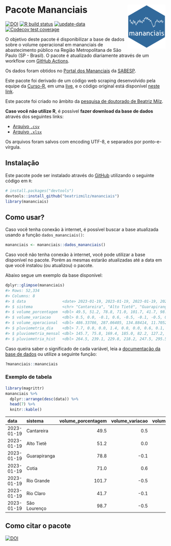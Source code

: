 
<!-- README.md is generated from README.Rmd. Please edit that file -->

# Pacote Mananciais <img src="man/figures/hexlogo.png" align="right" width = "120px"/>

<!-- badges: start -->

[![DOI](https://zenodo.org/badge/DOI/10.5281/zenodo.4733056.svg)](https://doi.org/10.5281/zenodo.4733056)
[![R build
status](https://github.com/beatrizmilz/mananciais/workflows/R-CMD-check/badge.svg)](https://github.com/beatrizmilz/mananciais/actions)
[![update-data](https://github.com/beatrizmilz/mananciais/actions/workflows/2-update_data.yaml/badge.svg)](https://github.com/beatrizmilz/mananciais/actions/workflows/2-update_data.yaml)
[![Codecov test
coverage](https://codecov.io/gh/beatrizmilz/mananciais/branch/master/graph/badge.svg)](https://codecov.io/gh/beatrizmilz/mananciais?branch=master)
<!-- badges: end -->

O objetivo deste pacote é disponibilizar a base de dados sobre o volume
operacional em mananciais de abastecimento público na Região
Metropolitana de São Paulo (SP - Brasil). O pacote é atualizado
diariamente através de um workflow com [GitHub
Actions](https://github.com/beatrizmilz/mananciais/actions).

Os dados foram obtidos no [Portal dos
Mananciais](http://mananciais.sabesp.com.br/Situacao) da
[SABESP](http://site.sabesp.com.br/site/Default.aspx).

Este pacote foi derivado de um código web scraping desenvolvido pela
equipe da [Curso-R](https://www.curso-r.com/), em uma
[live](https://youtu.be/jvZIxrMmOcQ), e o código original está
disponível [neste
link](https://github.com/curso-r/lives/blob/master/drafts/20200730_scraper_sabesp.R).

Este pacote foi criado no âmbito da [pesquisa de doutorado de Beatriz
Milz](https://beatrizmilz.github.io/tese/).

**Caso você não utilize R**, é possível **fazer download da base de
dados** através dos seguintes links:

- [Arquivo
  `.csv`](https://github.com/beatrizmilz/mananciais/raw/master/inst/extdata/mananciais.csv)
- [Arquivo
  `.xlsx`](https://github.com/beatrizmilz/mananciais/blob/master/inst/extdata/mananciais.xlsx?raw=true)

Os arquivos foram salvos com encoding UTF-8, e separados por
ponto-e-vírgula.

## Instalação

Este pacote pode ser instalado através do [GitHub](https://github.com/)
utilizando o seguinte código em `R`:

``` r
# install.packages("devtools")
devtools::install_github("beatrizmilz/mananciais")
library(mananciais)
```

## Como usar?

Caso você tenha conexão à internet, é possível buscar a base atualizada
usando a função `dados_mananciais()`:

``` r
mananciais <- mananciais::dados_mananciais() 
```

Caso você não tenha conexão à internet, você pode utilizar a base
disponível no pacote. Porém as mesmas estarão atualizadas até a data em
que você instalou (ou atualizou) o pacote.

Abaixo segue um exemplo da base disponível:

``` r
dplyr::glimpse(mananciais)
#> Rows: 52,334
#> Columns: 8
#> $ data                <date> 2023-01-19, 2023-01-19, 2023-01-19, 2023-01-19, 2…
#> $ sistema             <chr> "Cantareira", "Alto Tietê", "Guarapiranga", "Cotia…
#> $ volume_porcentagem  <dbl> 49.5, 51.2, 78.8, 71.0, 101.7, 41.7, 98.7, 49.0, 5…
#> $ volume_variacao     <dbl> 0.5, 0.0, -0.1, 0.6, -0.5, -0.1, -0.5, 0.1, 0.0, 0…
#> $ volume_operacional  <dbl> 486.33786, 287.06405, 134.88414, 11.70520, 114.100…
#> $ pluviometria_dia    <dbl> 7.7, 0.0, 0.0, 1.4, 0.0, 0.0, 0.6, 0.1, 0.1, 0.0, …
#> $ pluviometria_mensal <dbl> 145.7, 75.8, 169.4, 185.0, 82.2, 127.2, 207.0, 138…
#> $ pluviometria_hist   <dbl> 264.5, 239.1, 229.8, 218.2, 247.5, 295.5, 273.2, 2…
```

Caso queira saber o significado de cada variável, leia a [documentação
da base de
dados](https://beatrizmilz.github.io/mananciais/reference/mananciais.html)
ou utilize a seguinte função:

``` r
?mananciais::mananciais
```

### Exemplo de tabela

``` r
library(magrittr)
mananciais %>% 
  dplyr::arrange(desc(data)) %>% 
  head(7) %>%
  knitr::kable()
```

| data       | sistema      | volume_porcentagem | volume_variacao | volume_operacional | pluviometria_dia | pluviometria_mensal | pluviometria_hist |
|:-----------|:-------------|-------------------:|----------------:|-------------------:|-----------------:|--------------------:|------------------:|
| 2023-01-19 | Cantareira   |               49.5 |             0.5 |          486.33786 |              7.7 |               145.7 |             264.5 |
| 2023-01-19 | Alto Tietê   |               51.2 |             0.0 |          287.06405 |              0.0 |                75.8 |             239.1 |
| 2023-01-19 | Guarapiranga |               78.8 |            -0.1 |          134.88414 |              0.0 |               169.4 |             229.8 |
| 2023-01-19 | Cotia        |               71.0 |             0.6 |           11.70520 |              1.4 |               185.0 |             218.2 |
| 2023-01-19 | Rio Grande   |              101.7 |            -0.5 |          114.10027 |              0.0 |                82.2 |             247.5 |
| 2023-01-19 | Rio Claro    |               41.7 |            -0.1 |            5.69864 |              0.0 |               127.2 |             295.5 |
| 2023-01-19 | São Lourenço |               98.7 |            -0.5 |           87.69080 |              0.6 |               207.0 |             273.2 |

## Como citar o pacote

[![DOI](https://zenodo.org/badge/DOI/10.5281/zenodo.4733056.svg)](https://doi.org/10.5281/zenodo.4733056)
